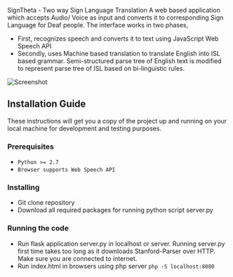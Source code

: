 SignTheta - Two way Sign Language Translation
A web based application which accepts Audio/ Voice as input and converts it to corresponding Sign Language for Deaf people.
The interface works in two phases, 
* First, recognizes speech and converts it to text using JavaScript Web Speech API 
* Secondly, uses Machine based translation to translate English into ISL based grammar. Semi-structured parse tree of English text is modified to represent parse tree of ISL based on bi-linguistic rules.

![Screenshot](https://github.com/aanchal1308/MajorProject/images/Screenshot.png)
## Installation Guide

These instructions will get you a copy of the project up and running on your local machine for development and testing purposes.

### Prerequisites
* ```Python >= 2.7```
* ```Browser supports Web Speech API```


### Installing
* Git clone repository
* Download all required packages for running python script server.py

### Running the code
* Run flask application server.py in localhost or server. Running server.py first time takes too long as it downloads 
Stanford-Parser over HTTP. Make sure you are connected to internet.
* Run index.html in browsers using php server ```php -S localhost:8080```




